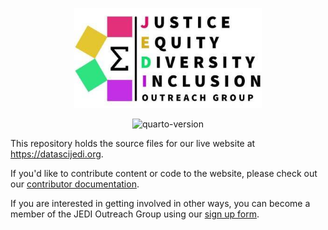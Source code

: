 <p align="center"><img src="./images/jedi-logo-wide.png" alt="jedi-logo-wide" width="300"/></p>

<p align="center"><img src="https://img.shields.io/badge/Quarto-v1.5.57-green " alt="quarto-version"/></p>

This repository holds the source files for our live website at https://datascijedi.org. 

If you'd like to contribute content or code to the website, please check out our [contributor documentation](https://github.com/datascijedi/website/blob/main/CONTRIBUTING.md). 

If you are interested in getting involved in other ways, you can become a member of the JEDI Outreach Group using our [sign up form](https://datascijedi.org/get-involved.html). 
